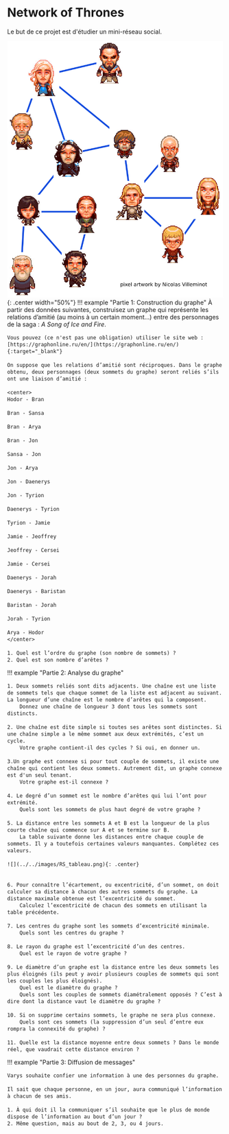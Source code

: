 # Network of Thrones

Le but de ce projet est d'étudier un mini-réseau social.

![](../../images/got.png){: .center width="50%"} 
!!! example "Partie 1: Construction du graphe"
    À partir des données suivantes, construisez un graphe qui représente les relations d’amitié (au moins à un certain moment...) entre des personnages de la saga : *A Song of Ice and Fire*.

    Vous pouvez (ce n'est pas une obligation) utiliser le site web : [https://graphonline.ru/en/](https://graphonline.ru/en/){:target="_blank"} 

    On suppose que les relations d’amitié sont réciproques. Dans le graphe obtenu, deux personnages (deux sommets du graphe) seront reliés s’ils ont une liaison d’amitié :

    <center>
    Hodor - Bran

    Bran - Sansa

    Bran - Arya

    Bran - Jon

    Sansa - Jon

    Jon - Arya

    Jon - Daenerys

    Jon - Tyrion

    Daenerys - Tyrion

    Tyrion - Jamie

    Jamie - Jeoffrey

    Jeoffrey - Cersei

    Jamie - Cersei

    Daenerys - Jorah

    Daenerys - Baristan

    Baristan - Jorah

    Jorah - Tyrion

    Arya - Hodor
    </center>

    1. Quel est l’ordre du graphe (son nombre de sommets) ?
    2. Quel est son nombre d’arêtes ?


!!! example "Partie 2: Analyse du graphe"

    1. Deux sommets reliés sont dits adjacents. Une chaîne est une liste de sommets tels que chaque sommet de la liste est adjacent au suivant. La longueur d’une chaîne est le nombre d’arêtes qui la composent.
        Donnez une chaîne de longueur 3 dont tous les sommets sont distincts.

    2. Une chaîne est dite simple si toutes ses arêtes sont distinctes. Si une chaîne simple a le même sommet aux deux extrémités, c’est un cycle.
        Votre graphe contient-il des cycles ? Si oui, en donner un.

    3.Un graphe est connexe si pour tout couple de sommets, il existe une chaîne qui contient les deux sommets. Autrement dit, un graphe connexe est d'un seul tenant.
        Votre graphe est-il connexe ?

    4. Le degré d’un sommet est le nombre d’arêtes qui lui l’ont pour extrémité.
        Quels sont les sommets de plus haut degré de votre graphe ?

    5. La distance entre les sommets A et B est la longueur de la plus courte chaîne qui commence sur A et se termine sur B.
        La table suivante donne les distances entre chaque couple de sommets. Il y a toutefois certaines valeurs manquantes. Complétez ces valeurs.

    ![](../../images/RS_tableau.png){: .center} 


    6. Pour connaître l’écartement, ou excentricité, d’un sommet, on doit calculer sa distance à chacun des autres sommets du graphe. La distance maximale obtenue est l’excentricité du sommet.
        Calculez l’excentricité de chacun des sommets en utilisant la table précédente.

    7. Les centres du graphe sont les sommets d’excentricité minimale.
        Quels sont les centres du graphe ?

    8. Le rayon du graphe est l’excentricité d’un des centres.
        Quel est le rayon de votre graphe ?

    9. Le diamètre d’un graphe est la distance entre les deux sommets les plus éloignés (ils peut y avoir plusieurs couples de sommets qui sont les couples les plus éloignés).
        Quel est le diamètre du graphe ?
        Quels sont les couples de sommets diamétralement opposés ? C’est à dire dont la distance vaut le diamètre du graphe ?

    10. Si on supprime certains sommets, le graphe ne sera plus connexe.
        Quels sont ces sommets (la suppression d’un seul d’entre eux rompra la connexité du graphe) ?
    
    11. Quelle est la distance moyenne entre deux sommets ? Dans le monde réel, que vaudrait cette distance environ ?


!!! example "Partie 3: Diffusion de messages"

    Varys souhaite confier une information à une des personnes du graphe.

    Il sait que chaque personne, en un jour, aura communiqué l’information à chacun de ses amis.

    1. À qui doit il la communiquer s’il souhaite que le plus de monde dispose de l’information au bout d’un jour ?
    2. Même question, mais au bout de 2, 3, ou 4 jours.